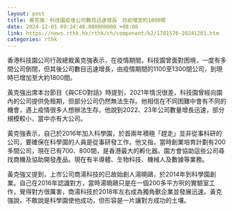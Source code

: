 ```yaml
---
layout: post
title: 黃克強：科技園疫後公司數目迅速增長　目前增至約1800間
date: 2024-12-01 09:24:48.000000000 +08:00
link: https://news.rthk.hk/rthk/ch/component/k2/1781576-20241201.htm
categories: rthk
---
```


香港科技園公司行政總裁黃克強表示，在疫情期間，科技園曾面對困境，一度有多間公司倒閉，但其後公司數目迅速增長，由疫情期間的1100至1300間公司，到現時已增加至大約1800間。

黃克強出席本台節目《與CEO對話》時提到，2021年情況很差，科技園曾經向園內的公司提供免租期，但部分公司仍然無法生存。他相信在不同困難中會有不同的機會，遇上疫情很多人想辦法生存。他說到2022、23年公司數量增長迅速，部分規模較小，當中亦有大公司。

黃克強表示，自己於2016年加入科學園，於首兩年積極「趕走」並非從事科研的公司，要確保在科學園的人員是從事研發工作。他又指，當時創業培育計劃有200多間公司，現在已有700、800間，是香港最大的孵化器。園方會協助這些公司尋找商機及協助開發產品。現在有半導體、生物科技、機械人及數據等業務。

黃克強又提到，上巿公司商湯科技的已故始創人湯曉鷗，於2014年到科學園創業。自己在2016年認識對方，當時湯曉鷗只是在一個200多平方呎的實驗室工作，覺得對方很厲害，商湯科技於2018年左右成為獨角獸企業並發展迅速。黃克強說，不敢說是科學園使他成功，但形容是一片讓對方成功的土壤。

